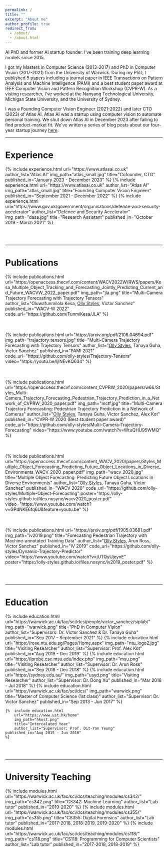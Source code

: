 ```yaml
---
permalink: /
title: ""
excerpt: "About me"
author_profile: true
redirect_from:
  - /about/
  - /about.html
---
```


AI PhD and former AI startup founder. I‘ve been training deep learning models since 2015.

I got my Masters in Computer Science (2013-2017) and PhD in Computer Vision (2017-2021) from the University of Warwick. During my PhD, I published 5 papers including a journal paper in IEEE Transactions on Pattern Analysis and Machine Intelligence (PAMI) and a best student paper award at IEEE Computer Vision and Pattern Recognition Workshop (CVPR-W). As a visting researcher, I've worked at the Nanyang Technological University, Michigan State University, and the University of Sydney.

I was a Founding Computer Vision Engineer (2021-2022) and later CTO (2023) of Atlas AI. Atlas AI was a startup using computer vision to automate personal training. We shut down Atlas AI in December 2023 after failing to find product-market fit. We've written a series of blog posts about our four-year startup journey [here](https://artanis.substack.com/p/atlas-ai-part-1-everyones-got-a-gantt).

---

Experience
======
<table style="border: none">  
	{%  include experience.html
		url="https://www.atlasai.co.uk"
        author_list="Atlas AI"
		img_path="atlas_small.jpg"
		title="Cofounder, CTO"
    published_in="January 2023 - December 2023"
	%}
	{%  include experience.html
		url="https://www.atlasai.co.uk"
        author_list="Atlas AI"
		img_path="atlas_small.jpg"
		title="Founding Computer Vision Engineer"
    published_in="September 2021 - December 2022"
	%}
	{%  include experience.html
		url="https://www.gov.uk/government/organisations/defence-and-security-accelerator"
        author_list="Defence and Security Accelerator"
		img_path="dasa.jpg"
		title="Research Assistant"
    published_in="October 2019 - March 2021"
	%}
</table><br>

---

Publications
======
<table style="border: none">  
	{%  include publications.html
        url="https://openaccess.thecvf.com/content/WACV2022W/RWS/papers/Kesa_Multiple_Object_Tracking_and_Forecasting_Jointly_Predicting_Current_and_Future_WACVW_2022_paper.pdf"
		img_path="jla.png"
		title="Multi-Camera Trajectory Forecasting with Trajectory Tensors"
		author_list="Oluwafunmilola Kesa, <u>Olly Styles</u>, Victor Sanchez"
		published_in="WACV-W 2022"
        code_url="https://github.com/FunmiKesa/JLA"
	%}
</table><br>
<table style="border: none">  
	{%  include publications.html
        url="https://arxiv.org/pdf/2108.04694.pdf"
		img_path="trajectory_tensors.jpg"
		title="Multi-Camera Trajectory Forecasting with Trajectory Tensors"
		author_list="<u>Olly Styles</u>, Tanaya Guha, Victor Sanchez"
		published_in="PAMI 2021"
        code_url="https://github.com/olly-styles/Trajectory-Tensors"
        video="https://youtu.be/IjlNEvKQ634"
	%}
</table><br>

<table style="border: none">  
	{%  include publications.html
        url="https://openaccess.thecvf.com/content_CVPRW_2020/papers/w66/Styles_Multi-Camera_Trajectory_Forecasting_Pedestrian_Trajectory_Prediction_in_a_Network_of_CVPRW_2020_paper.pdf"
		img_path="mctf.jpg"
		title="Multi-Camera Trajectory Forecasting: Pedestrian Trajectory Prediction in a Network of Cameras"
		author_list="<u>Olly Styles</u>, Tanaya Guha, Victor Sanchez, Alex Kot"
		published_in="CVPR-W 2020 (Best student paper award)"
        code_url="https://github.com/olly-styles/Multi-Camera-Trajectory-Forecasting"
        video="https://www.youtube.com/watch?v=WtuQHU95WMQ"
	%}
</table><br>

<table style="border: none">  
	{%  include publications.html
        url="https://openaccess.thecvf.com/content_WACV_2020/papers/Styles_Multiple_Object_Forecasting_Predicting_Future_Object_Locations_in_Diverse_Environments_WACV_2020_paper.pdf"
		img_path="wacv_2020.jpg"
		title="Multiple Object Forecasting: Predicting Future Object Locations in Diverse Environments"
		author_list="<u>Olly Styles</u>, Tanaya Guha, Victor Sanchez"
		published_in="WACV 2020"
        code_url="https://github.com/olly-styles/Multiple-Object-Forecasting"
        poster="https://olly-styles.github.io/files.nosync/wacv2020_poster.pdf"
        video="https://www.youtube.com/watch?v=GPdNKE6fq6U&feature=youtu.be"
	%}
</table><br>

<table style="border: none">  
	{%  include publications.html
		url="https://arxiv.org/pdf/1905.03681.pdf"
		img_path="iv2019.png"
		title="Forecasting Pedestrian Trajectory with Machine-annotated Training Data"
		author_list="<u>Olly Styles</u>, Arun Ross, Victor Sanchez"
		published_in="IV 2019"
    code_url="https://github.com/olly-styles/Dynamic-Trajectory-Predictor"
    video="https://www.youtube.com/watch?v=jUTQyUjeynE"
    poster="https://olly-styles.github.io/files.nosync/iv2019_poster.pdf"
	%}
</table><br>

---

Education
======
<table style="border: none">  
	{%  include education.html
		url="https://warwick.ac.uk/fac/sci/dcs/people/victor_sanchez/siplab/"
		img_path="warwick.png"
		title="PhD in Computer Vision"
		author_list="Supervisors: Dr. Victor Sanchez & Dr. Tanaya Guha"
    published_in="Sep 2017 - September 2021"
	%}
	{%  include education.html
		url="https://rose.ntu.edu.sg/Pages/Home.aspx"
		img_path="ntu_logo2.jpg"
		title="Visiting Researcher"
		author_list="Supervisor: Prof. Alex Kot"
    published_in="Aug 2019 - Dec 2019"
	%}
	{%  include education.html
		url="https://iprobe.cse.msu.edu/index.php"
		img_path="msu.png"
		title="Visiting Researcher"
		author_list="Supervisor: Dr. Arun Ross"
    published_in="Sep 2018 - Dec 2018"
	%}
	{%  include education.html
		url="https://sydney.edu.au/"
		img_path="usyd.png"
		title="Visiting Researcher"
		author_list="Supervisor: Dr. Dong Xu"
    published_in="Mar 2018 - Jul 2018"
	%}
	{%  include education.html
		url="https://warwick.ac.uk/fac/sci/dcs/"
		img_path="warwick.png"
		title="Master of Computer Science (1st class)"
		author_list="Supervisor: Dr. Victor Sanchez"
    published_in="Sep 2013 - Jun 2017"
	%}

	{%  include education.html
		url="https://www.ust.hk/home"
		img_path="hkust.png"
		title="Intercalated Year"
		author_list="Supervisor: Prof. Dit-Yan Yeung"
    published_in="Aug 2015 - Jun 2016"
	%}
</table><br>

---

University Teaching
======
<table style="border: none">  
	{%  include modules.html
		url="https://warwick.ac.uk/fac/sci/dcs/teaching/modules/cs342/"
		img_path="cs342.png"
		title="CS342: Machine Learning"
		author_list="Lab tutor"
    published_in="2019-2020"
	%}
	{%  include modules.html
		url="https://warwick.ac.uk/fac/sci/dcs/teaching/modules/cs355/"
		img_path="cs355.png"
		title="CS355: Digital Forensics"
		author_list="Lab tutor"
    published_in="2017-2018, 2018-2019, 2019-2020"
	%}
	{%  include modules.html
		url="https://warwick.ac.uk/fac/sci/dcs/teaching/modules/cs118/"
		img_path="cs118.png"
		title="CS118: Programming for Computer Scientists"
		author_list="Lab tutor"
    published_in="2017-2018, 2018-2019"
	%}

</table>
